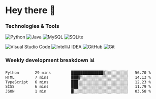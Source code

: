 # Hey there 👋

### Technologies & Tools

![Python](https://img.shields.io/badge/python-3670A0?style=for-the-badge&logo=python&logoColor=ffdd54)
![Java](https://img.shields.io/badge/java-%23ED8B00.svg?style=for-the-badge&logo=openjdk&logoColor=white)
![MySQL](https://img.shields.io/badge/mysql-4479A1.svg?style=for-the-badge&logo=mysql&logoColor=white)
![SQLite](https://img.shields.io/badge/sqlite-%2307405e.svg?style=for-the-badge&logo=sqlite&logoColor=white)

![Visual Studio Code](https://img.shields.io/badge/Visual%20Studio%20Code-0078d7.svg?style=for-the-badge&logo=visual-studio-code&logoColor=white)
![IntelliJ IDEA](https://img.shields.io/badge/IntelliJIDEA-000000.svg?style=for-the-badge&logo=intellij-idea&logoColor=white)
![GitHub](https://img.shields.io/badge/github-%23121011.svg?style=for-the-badge&logo=github&logoColor=white)
![Git](https://img.shields.io/badge/git-%23F05033.svg?style=for-the-badge&logo=git&logoColor=white)

### Weekly development breakdown 📊
<!--START_SECTION:waka-->

```txt
Python       29 mins         ██████████████▒░░░░░░░░░░   56.70 %
HTML         7 mins          ███▓░░░░░░░░░░░░░░░░░░░░░   14.13 %
TypeScript   6 mins          ███░░░░░░░░░░░░░░░░░░░░░░   12.23 %
SCSS         6 mins          ███░░░░░░░░░░░░░░░░░░░░░░   11.79 %
JSON         1 min           █░░░░░░░░░░░░░░░░░░░░░░░░   03.58 %
```

<!--END_SECTION:waka-->
